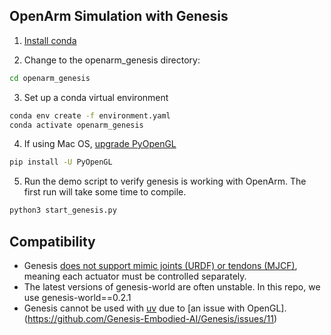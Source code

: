 ## OpenArm Simulation with Genesis

1. [Install conda](https://conda-forge.org/download/)

2. Change to the openarm_genesis directory:
```sh
cd openarm_genesis
```

3. Set up a conda virtual environment
```sh
conda env create -f environment.yaml
conda activate openarm_genesis
```

4. If using Mac OS, [upgrade PyOpenGL](https://github.com/Genesis-Embodied-AI/Genesis/issues/24)
```sh
pip install -U PyOpenGL
```

5. Run the demo script to verify genesis is working with OpenArm. The first run will take some time to compile.
   
```sh
python3 start_genesis.py
```



## Compatibility

- Genesis [does not support mimic joints (URDF) or tendons (MJCF)](https://github.com/Genesis-Embodied-AI/Genesis/issues/129), meaning each actuator must be controlled separately.
- The latest versions of genesis-world are often unstable. In this repo, we use genesis-world==0.2.1
- Genesis cannot be used with [uv](https://docs.astral.sh/uv/) due to [an issue with OpenGL].(https://github.com/Genesis-Embodied-AI/Genesis/issues/11)
